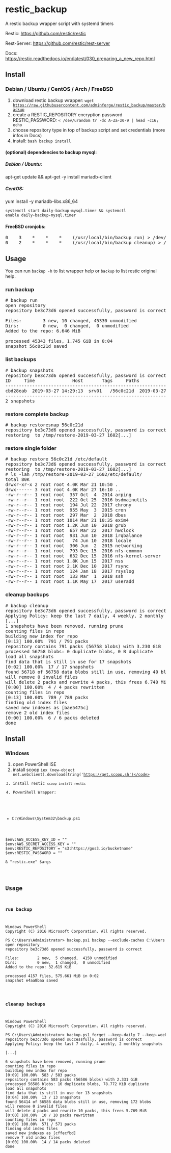 # restic_backup
A restic backup wrapper script with systemd timers <p>
Restic: https://github.com/restic/restic <p>
Rest-Server: https://github.com/restic/rest-server <p>
Docs: https://restic.readthedocs.io/en/latest/030_preparing_a_new_repo.html

## Install
### Debian / Ubuntu / CentOS / Arch / FreeBSD

1) download restic backup wrapper: <code>wget https://raw.githubusercontent.com/adminforge/restic_backup/master/backup</code>
2) create a RESTIC_REPOSITORY encryption password RESTIC_PASSWORD: <code>< /dev/urandom tr -dc A-Za-z0-9 | head -c16; echo</code>
3) choose repository type in top of backup script and set credentials (more infos in Docs)
4) install: <code>bash backup install</code>

#### (optional) dependencies to backup mysql:
##### Debian / Ubuntu:
apt-get update && apt-get -y install mariadb-client

##### CentOS:
yum install -y mariadb-libs.x86_64

<code>systemctl start daily-backup-mysql.timer && systemctl enable daily-backup-mysql.timer</code>

#### FreeBSD cronjobs:
<pre>
0    3    *    *    *    (/usr/local/bin/backup run) > /dev/null
0    2    *    *    *    (/usr/local/bin/backup cleanup) > /dev/null
</pre>


## Usage
You can run <code>backup -h</code> to list wrapper help or <code>backup</code> to list restic original help. <p>

### run backup
<pre>
# backup run
open repository
repository be3c73d6 opened successfully, password is correct

Files:        3 new, 10 changed, 45330 unmodified
Dirs:         0 new,  0 changed,  0 unmodified
Added to the repo: 6.646 MiB

processed 45343 files, 1.745 GiB in 0:04
snapshot 56c0c21d saved
</pre>

### list backups
<pre>
# backup snapshots
repository be3c73d6 opened successfully, password is correct
ID     Time              Host       Tags     Paths
----------------------------------------------------------------------------------------------
cbd28eab  2019-03-27 14:29:13  srv01   /56c0c21d  2019-03-27 15:51:26  srv01           /
----------------------------------------------------------------------------------------------
2 snapshots
</pre>

### restore complete backup
<pre>
# backup restoresnap 56c0c21d
repository be3c73d6 opened successfully, password is correct
restoring <Snapshot 56c0c21d of [/] at 2019-03-27 15:51:26.549106581 +0100 CET by root@srv01> to /tmp/restore-2019-03-27_1602[...]
</pre>

### restore single folder
<pre>
# backup restore 56c0c21d /etc/default
repository be3c73d6 opened successfully, password is correct
restoring <Snapshot 56c0c21d of [/] at 2019-03-27 15:51:26.549106581 +0100 CET by root@srv01> to /tmp/restore-2019-03-27_1602[...]
# ls -lah /tmp/restore-2019-03-27_1602/etc/default/
total 80K
drwxr-xr-x 2 root root 4.0K Mar 21 10:50 .
drwx------ 3 root root 4.0K Mar 27 16:10 ..
-rw-r--r-- 1 root root  357 Oct  4  2014 arping
-rw-r--r-- 1 root root  222 Oct 25  2016 bsdmainutils
-rw-r--r-- 1 root root  194 Jul 22  2017 chrony
-rw-r--r-- 1 root root  955 May  3  2015 cron
-rw-r--r-- 1 root root  297 Mar  2  2018 dbus
-rw-r--r-- 1 root root 1014 Mar 21 10:35 exim4
-rw-r--r-- 1 root root 1.2K Jun 10  2018 grub
-rw-r--r-- 1 root root  657 Mar 22  2017 hwclock
-rw-r--r-- 1 root root  931 Jun 10  2018 irqbalance
-rw-r--r-- 1 root root   74 Jun 10  2018 locale
-rw-r--r-- 1 root root  306 Jun  2  2015 networking
-rw-r--r-- 1 root root  793 Dec 15  2016 nfs-common
-rw-r--r-- 1 root root  632 Dec 15  2016 nfs-kernel-server
-rw-r--r-- 1 root root 1.8K Jun 15  2017 nss
-rw-r--r-- 1 root root 2.1K Dec 10  2017 rsync
-rw-r--r-- 1 root root  124 Jan 18  2017 rsyslog
-rw-r--r-- 1 root root  133 Mar  1  2018 ssh
-rw-r--r-- 1 root root 1.1K May 17  2017 useradd
</pre>

### cleanup backups
<pre>
# backup cleanup
repository be3c73d6 opened successfully, password is correct
Applying Policy: keep the last 7 daily, 4 weekly, 2 monthly snapshots
[...]
1 snapshots have been removed, running prune
counting files in repo
building new index for repo
[0:13] 100.00%  791 / 791 packs
repository contains 791 packs (56758 blobs) with 3.230 GiB
processed 56758 blobs: 0 duplicate blobs, 0 B duplicate
load all snapshots
find data that is still in use for 17 snapshots
[0:02] 100.00%  17 / 17 snapshots
found 56718 of 56758 data blobs still in use, removing 40 blobs
will remove 0 invalid files
will delete 2 packs and rewrite 4 packs, this frees 6.740 MiB
[0:00] 100.00%  4 / 4 packs rewritten
counting files in repo
[0:13] 100.00%  789 / 789 packs
finding old index files
saved new indexes as [bae5475c]
remove 2 old index files
[0:00] 100.00%  6 / 6 packs deleted
done
</pre>


## Install
### Windows
1) open PowerShell ISE
2) install scoop <code>iex (new-object net.webclient).downloadstring('https://get.scoop.sh')</code>
3) install restic <code>scoop install restic</code>
4) PowerShell Wrapper:

* C:\Windows\System32\backup.ps1
<pre>
$env:AWS_ACCESS_KEY_ID = ""
$env:AWS_SECRET_ACCESS_KEY = ""
$env:RESTIC_REPOSITORY = "s3:https://gos3.io/bucketname"
$env:RESTIC_PASSWORD = ""

& "restic.exe" $args
</pre>

## Usage

### run backup
<pre>
Windows PowerShell
Copyright (C) 2016 Microsoft Corporation. All rights reserved.

PS C:\Users\Administrator> backup.ps1 backup --exclude-caches C:\Users
open repository
repository be3c73d6 opened successfully, password is correct

Files:        2 new,  5 changed,  4150 unmodified
Dirs:         0 new,  1 changed,  0 unmodified
Added to the repo: 32.619 KiB

processed 4157 files, 575.661 MiB in 0:02
snapshot e4aa8baa saved
</pre>

### cleanup backups
<pre>
Windows PowerShell
Copyright (C) 2016 Microsoft Corporation. All rights reserved.

PS C:\Users\Administrator> backup.ps1 forget --keep-daily 7 --keep-weekly 4 --keep-monthly 2 --prune
repository be3c73d6 opened successfully, password is correct
Applying Policy: keep the last 7 daily, 4 weekly, 2 monthly snapshots

[...]

6 snapshots have been removed, running prune
counting files in repo
building new index for repo
[0:09] 100.00%  583 / 583 packs
repository contains 583 packs (56586 blobs) with 2.331 GiB
processed 56586 blobs: 16 duplicate blobs, 78.772 KiB duplicate
load all snapshots
find data that is still in use for 13 snapshots
[0:04] 100.00%  13 / 13 snapshots
found 56414 of 56586 data blobs still in use, removing 172 blobs
will remove 0 invalid files
will delete 4 packs and rewrite 10 packs, this frees 5.769 MiB
[0:00] 100.00%  10 / 10 packs rewritten
counting files in repo
[0:09] 100.00%  571 / 571 packs
finding old index files
saved new indexes as [cffecfbd]
remove 7 old index files
[0:00] 100.00%  14 / 14 packs deleted
done
</pre>
